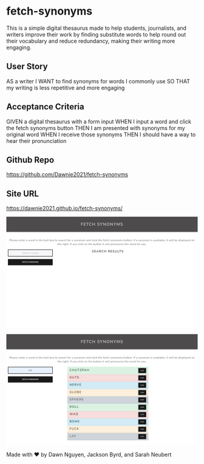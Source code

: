 # fetch-synonyms

This is a simple digital thesaurus made to help students, journalists, and writers improve their work by finding substitute words to help round out their vocabulary and reduce redundancy, making their writing more engaging.

## User Story
AS a writer
I WANT to find synonyms for words I commonly use
SO THAT my writing is less repetitive and more engaging

## Acceptance Criteria
GIVEN a digital thesaurus with a form input 
WHEN I input a word and click the fetch synonyms button 
THEN I am presented with synonyms for my original word
WHEN I receive those synonyms
THEN I should have a way to hear their pronunciation


## Github Repo
https://github.com/Dawnie2021/fetch-synonyms

## Site URL

https://dawnie2021.github.io/fetch-synonyms/

![Alt text](image.png)

![Alt text](image-1.png)


Made with ❤ by Dawn Nguyen, Jackson Byrd, and Sarah Neubert